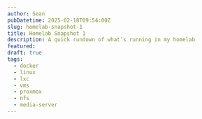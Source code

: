 ```yaml
---
author: Sean
pubDatetime: 2025-02-18T09:54:00Z
slug: homelab-snapshot-1
title: Homelab Snapshot 1
description: A quick rundown of what’s running in my homelab
featured: 
draft: true
tags:
  - docker
  - linux
  - lxc
  - vms
  - proxmox
  - nfs
  - media-server
---
```

